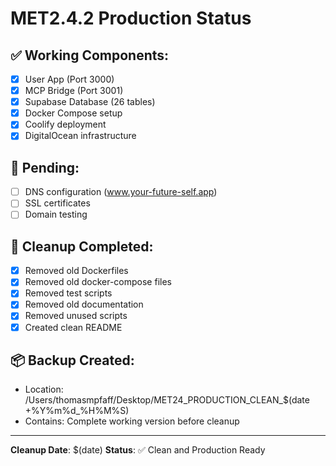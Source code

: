 # MET2.4.2 Production Status

## ✅ Working Components:
- [x] User App (Port 3000)
- [x] MCP Bridge (Port 3001) 
- [x] Supabase Database (26 tables)
- [x] Docker Compose setup
- [x] Coolify deployment
- [x] DigitalOcean infrastructure

## 🔄 Pending:
- [ ] DNS configuration (www.your-future-self.app)
- [ ] SSL certificates
- [ ] Domain testing

## 🧹 Cleanup Completed:
- [x] Removed old Dockerfiles
- [x] Removed old docker-compose files
- [x] Removed test scripts
- [x] Removed old documentation
- [x] Removed unused scripts
- [x] Created clean README

## 📦 Backup Created:
- Location: /Users/thomasmpfaff/Desktop/MET24_PRODUCTION_CLEAN_$(date +%Y%m%d_%H%M%S)
- Contains: Complete working version before cleanup

---
**Cleanup Date**: $(date)
**Status**: ✅ Clean and Production Ready
